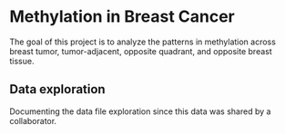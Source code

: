 # Methylation in Breast Cancer 

The goal of this project is to analyze the patterns in methylation across breast tumor, tumor-adjacent, opposite quadrant, and opposite breast tissue.

## Data exploration

Documenting the data file exploration since this data was shared by a collaborator.

